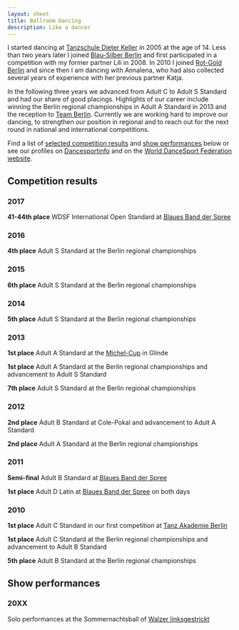 ```yaml
---
layout: sheet
title: Ballroom Dancing
description: Like a dancer
---
```


I started dancing at [Tanzschule Dieter Keller][tskeller] in 2005 at the age of 14.
Less than two years later I joined [Blau-Silber Berlin][blausilber] and first participated in a competition with my former partner Lili in 2008.
In 2010 I joined [Rot-Gold Berlin][rotgold] and since then I am dancing with Annalena,
who had also collected several years of experience with her previous partner Katja.

In the following three years we advanced from Adult C to Adult S Standard and had our share of good placings.
Highlights of our career include winning the Berlin regional championships in Adult A Standard in 2013 and the reception to [Team Berlin][kader].
Currently we are working hard to improve our dancing, to strengthen our position in regional and to reach out for the next round in national and international competitions.

Find a list of [selected competition results](#results) and [show performances](#shows) below or see our profiles on [Dancesportinfo][dsinfo] and on the [World DanceSport Federation website][wdsf].

[tskeller]: http://tanzschulekeller.de
[blausilber]: http://blau-silber-berlin.de
[rotgold]: http://rotgold-berlin.de
[dsinfo]: http://dancesportinfo.net/Couple/Niels_Hoppe_and_Annalena_Franke_146509/Details
[wdsf]: http://www.worlddancesport.org/Couple/Detail/Niels_Hoppe_and_Annalena_Franke-548741
[kader]: http://www.ltv-berlin.de/de/sport/leistungssport/kader/paare

## <a name="results"></a>Competition results

### 2017

**41-44th place**
WDSF International Open Standard at [Blaues Band der Spree][blauesband]

### 2016

**4th place**
Adult S Standard at the Berlin regional championships

### 2015

**6th place**
Adult S Standard at the Berlin regional championships

### 2014

**5th place**
Adult S Standard at the Berlin regional championships

### 2013

**1st place**
Adult A Standard at the [Michel-Cup][michel] in Glinde

**1st place**
Adult A Standard at the Berlin regional championships and advancement to Adult S Standard

**7th place**
Adult S Standard at the Berlin regional championships

### 2012

**2nd place**
Adult B Standard at Cole-Pokal and advancement to Adult A Standard

**2nd place**
Adult A Standard at the Berlin regional championships

### 2011

**Semi-final**
Adult B Standard at [Blaues Band der Spree][blauesband]

**1st place**
Adult D Latin at [Blaues Band der Spree][blauesband] on both days

### 2010

**1st place**
Adult C Standard in our first competition at [Tanz Akademie Berlin][tab]

**1st place**
Adult C Standard at the Berlin regional championships and advancement to Adult B Standard

**5th place**
Adult B Standard at the Berlin regional championships

[blauesband]: http://blauesband-berlin.de
[tab]: http://tanz-akademie-berlin.de
[michel]: http://example.com/#TODO

## <a name="shows"></a>Show performances

### 20XX

Solo performances at the Sommernachtsball of [Walzer linksgestrickt][walzerlinks]

[walzerlinks]: http://walzerlinksgestrickt.de
